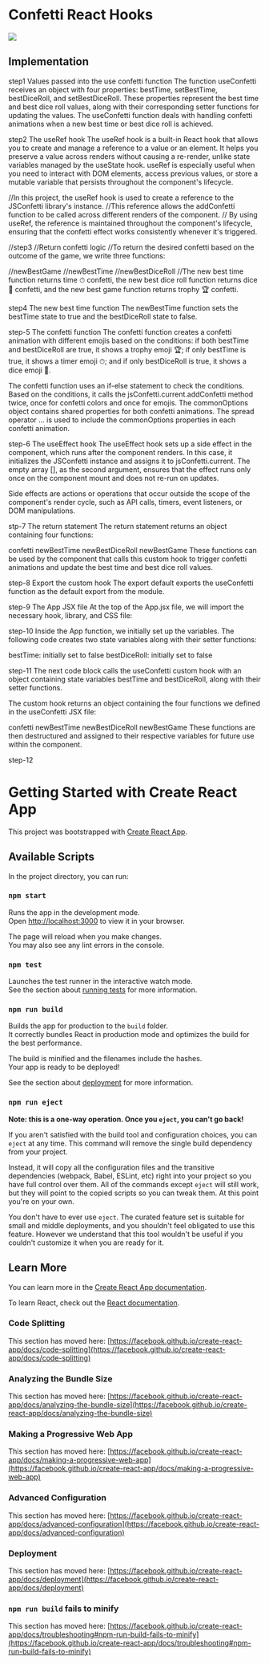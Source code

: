 
<h1>Confetti React Hooks </h1>

![](confetti.gif)

<h2>Implementation </h2>
step1
Values passed into the use confetti function
The function useConfetti receives an object with four properties: bestTime, setBestTime, bestDiceRoll, and setBestDiceRoll. 
These properties represent the best time and best dice roll values, along with their corresponding setter functions for updating the values. 
The useConfetti function deals with handling confetti animations when a new best time or best dice roll is achieved.

step2
The useRef hook
The useRef hook is a built-in React hook that allows you to create and manage a reference to a value or an element. 
It helps you preserve a value across renders without causing a re-render, unlike state variables managed by the useState hook.
useRef is especially useful when you need to interact with DOM elements, access previous values, or store a mutable variable that persists throughout the component's lifecycle.

//In this project, the useRef hook is used to create a reference to the JSConfetti library's instance. 
//This reference allows the addConfetti function to be called across different renders of the component.
// By using useRef, the reference is maintained throughout the component's lifecycle, ensuring that the confetti effect works consistently whenever it's triggered.

//step3
//Return confetti logic
//To return the desired confetti based on the outcome of the game, we write three functions:

//newBestGame
//newBestTime
//newBestDiceRoll
//The new best time function returns time ⏱ confetti, the new best dice roll function returns dice 🎲 confetti, and the new best game function returns trophy 🏆 confetti.

step4
The new best time function
The newBestTime function sets the bestTime state to true and the bestDiceRoll state to false.


step-5
The confetti function
The confetti function creates a confetti animation with different emojis based on the conditions: if both bestTime and bestDiceRoll are true, it shows a trophy emoji 🏆; if only bestTime is true, it shows a timer emoji ⏱; and if only bestDiceRoll is true, it shows a dice emoji 🎲.

The confetti function uses an if-else statement to check the conditions. Based on the conditions, it calls the jsConfetti.current.addConfetti method twice, once for confetti colors and once for emojis. The commonOptions object contains shared properties for both confetti animations. The spread operator ... is used to include the commonOptions properties in each confetti animation.

step-6
The useEffect hook
The useEffect hook sets up a side effect in the component, which runs after the component renders. In this case, it initializes the JSConfetti instance and assigns it to jsConfetti.current. The empty array [], as the second argument, ensures that the effect runs only once on the component mount and does not re-run on updates.

Side effects are actions or operations that occur outside the scope of the component's render cycle, such as API calls, timers, event listeners, or DOM manipulations.

stp-7
The return statement
The return statement returns an object containing four functions:

confetti
newBestTime
newBestDiceRoll
newBestGame
These functions can be used by the component that calls this custom hook to trigger confetti animations and update the best time and best dice roll values.

step-8
Export the custom hook
The export default exports the useConfetti function as the default export from the module.

step-9
The App JSX file
At the top of the App.jsx file, we will import the necessary hook, library, and CSS file:

step-10
Inside the App function, we initially set up the variables.
The following code creates two state variables along with their setter functions:

bestTime: initially set to false
bestDiceRoll: initially set to false

step-11
The next code block calls the useConfetti custom hook with an object containing state variables bestTime and bestDiceRoll, along with their setter functions.

The custom hook returns an object containing the four functions we defined in the useConfetti JSX file:

confetti
newBestTime
newBestDiceRoll
newBestGame
These functions are then destructured and assigned to their respective variables for future use within the component.

step-12














# Getting Started with Create React App

This project was bootstrapped with [Create React App](https://github.com/facebook/create-react-app).

## Available Scripts

In the project directory, you can run:

### `npm start`

Runs the app in the development mode.\
Open [http://localhost:3000](http://localhost:3000) to view it in your browser.

The page will reload when you make changes.\
You may also see any lint errors in the console.

### `npm test`

Launches the test runner in the interactive watch mode.\
See the section about [running tests](https://facebook.github.io/create-react-app/docs/running-tests) for more information.

### `npm run build`

Builds the app for production to the `build` folder.\
It correctly bundles React in production mode and optimizes the build for the best performance.

The build is minified and the filenames include the hashes.\
Your app is ready to be deployed!

See the section about [deployment](https://facebook.github.io/create-react-app/docs/deployment) for more information.

### `npm run eject`

**Note: this is a one-way operation. Once you `eject`, you can't go back!**

If you aren't satisfied with the build tool and configuration choices, you can `eject` at any time. This command will remove the single build dependency from your project.

Instead, it will copy all the configuration files and the transitive dependencies (webpack, Babel, ESLint, etc) right into your project so you have full control over them. All of the commands except `eject` will still work, but they will point to the copied scripts so you can tweak them. At this point you're on your own.

You don't have to ever use `eject`. The curated feature set is suitable for small and middle deployments, and you shouldn't feel obligated to use this feature. However we understand that this tool wouldn't be useful if you couldn't customize it when you are ready for it.

## Learn More

You can learn more in the [Create React App documentation](https://facebook.github.io/create-react-app/docs/getting-started).

To learn React, check out the [React documentation](https://reactjs.org/).

### Code Splitting

This section has moved here: [https://facebook.github.io/create-react-app/docs/code-splitting](https://facebook.github.io/create-react-app/docs/code-splitting)

### Analyzing the Bundle Size

This section has moved here: [https://facebook.github.io/create-react-app/docs/analyzing-the-bundle-size](https://facebook.github.io/create-react-app/docs/analyzing-the-bundle-size)

### Making a Progressive Web App

This section has moved here: [https://facebook.github.io/create-react-app/docs/making-a-progressive-web-app](https://facebook.github.io/create-react-app/docs/making-a-progressive-web-app)

### Advanced Configuration

This section has moved here: [https://facebook.github.io/create-react-app/docs/advanced-configuration](https://facebook.github.io/create-react-app/docs/advanced-configuration)

### Deployment

This section has moved here: [https://facebook.github.io/create-react-app/docs/deployment](https://facebook.github.io/create-react-app/docs/deployment)

### `npm run build` fails to minify

This section has moved here: [https://facebook.github.io/create-react-app/docs/troubleshooting#npm-run-build-fails-to-minify](https://facebook.github.io/create-react-app/docs/troubleshooting#npm-run-build-fails-to-minify)
